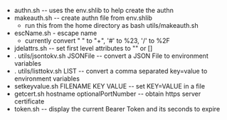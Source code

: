 * authn.sh -- uses the env.shlib to help create the authn
* makeauth.sh -- create authn file from env.shlib
	* run this from the home directory as bash utils/makeauth.sh
* escName.sh - escape name 
	* currently convert " " to "+", '#' to %23, '/' to %2F
* jdelattrs.sh -- set first level attributes to "" or []
* . utils/jsontokv.sh JSONFile -- convert a JSON File to environment variables 
* . utils/listtokv.sh LIST -- convert a comma separated key=value to environment variables 
* setkeyvalue.sh FILENAME KEY VALUE -- set KEY=VALUE in a file
* getcert.sh hostname optionalPortNumber -- obtain https server certificate
* token.sh -- display the current Bearer Token and its seconds to expire
